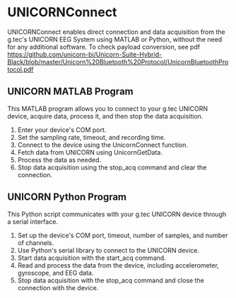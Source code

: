 # UNICORNConnect
UNICORNConnect enables direct connection and data acquisition from the g.tec's UNICORN EEG System using MATLAB or Python, without the need for any additional software.
To check payload conversion, see pdf
https://github.com/unicorn-bi/Unicorn-Suite-Hybrid-Black/blob/master/Unicorn%20Bluetooth%20Protocol/UnicornBluetoothProtocol.pdf

## UNICORN MATLAB Program

This MATLAB program allows you to connect to your g.tec UNICORN device, acquire data, process it, and then stop the data acquisition.

1. Enter your device's COM port.
2. Set the sampling rate, timeout, and recording time.
3. Connect to the device using the UnicornConnect function.
4. Fetch data from UNICORN using UnicornGetData.
5. Process the data as needed.
6. Stop data acquisition using the stop_acq command and clear the connection.


## UNICORN Python Program

This Python script communicates with your g.tec UNICORN device through a serial interface. 

1. Set up the device's COM port, timeout, number of samples, and number of channels.
2. Use Python's serial library to connect to the UNICORN device.
3. Start data acquisition with the start_acq command.
4. Read and process the data from the device, including accelerometer, gyroscope, and EEG data.
5. Stop data acquisition with the stop_acq command and close the connection with the device.


